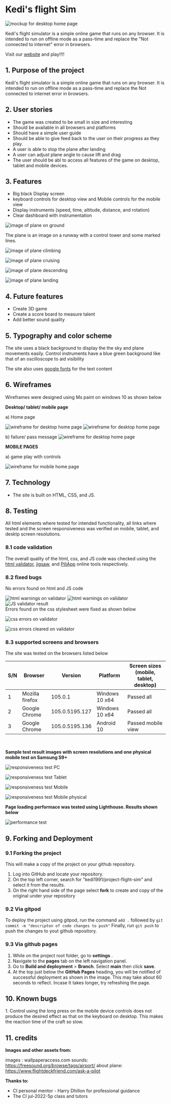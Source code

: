 **<h1>Kedi's flight Sim</h1>**
![mockup for desktop home page](./assets/images/project_design/mockup.png)

Kedi's flight simulator is a simple online game that runs on any browser. It is intended to run on offline mode as a pass-time and replace the "Not connected to internet" error in browsers.

Visit our [website](https://kedi1991.github.io/project-flight-sim/) and play!!!!
<h2>1. Purpose of the project</h2>

Kedi's flight simulator is a simple online game that runs on any browser. It is intended to run on offline mode as a pass-time and replace the Not connected to internet error in browsers.

<h2>2. User stories</h2>

- The game was created to be small in size and interesting
- Should be available in all browsers and platforms
- Should have a simple user guide 
- Should be able to give feed back to the user on their progress as they play.
- A user is able to stop the plane after landing
- A user can adjust plane angle to cause lift and drag
- The user should be abl to access all features of the game on desktop, tablet and mobile devices.

<h2>3. Features</h2>

- Big black Display screen
- keyboard controls for desktop view and Mobile controls for the mobile view
- Display instruments (speed, time, altitude, distance, and rotation)
- Clear dashboard with instrumentation

![image of plane on ground](./assets/images/project_design/image_prep_taxi.png)

The plane is an image on a runway with a control tower and some marked lines. 

![image of plane climbing](./assets/images/project_design/image_rotate.png)

![image of plane cruising](./assets/images/project_design/image_cruise.png)

![image of plane descending](./assets/images/project_design/image_descend.png)

![image of plane landing](./assets/images/project_design/image_landing.png)

<h2>4. Future features</h2>

- Create 3D game
- Create a score board to measure talent
- Add better sound quality

<h2>5. Typography and color scheme</h2>

The site uses a black background to display the the sky and plane movements easily. Control instruments have a blue green background like that of an oscilloscope to aid visibility

The site also uses [google fonts](https://fonts.google.com/) for the text content

<h2>6. Wireframes</h2>

Wireframes were designed using Ms paint on windows 10 as shown below

**Desktop/ tablet/ mobile page**

a) Home page

![wireframe for desktop home page](./assets/images/project_design/wireframe_desktop_mobile.png)
![wireframe for desktop home page](./assets/images/project_design/wireframe_desktop.png)

b) failure/ pass message
![wireframe for desktop home page](./assets/images/project_design/wireframe_desktop_mobile_message.png)


**MOBILE PAGES**

a) game play with controls

![wireframe for mobile home page](./assets/images/project_design/wireframe_mobile.png)

<h2>7. Technology</h2>

- The site is built on HTML, CSS, and JS.

<h2>8. Testing</h2>

All html elements where tested for intended functionality, all links where tested and the screen responsiveness was verified on mobile, tablet, and desktp screen resolutions.

<h3>8.1 code validation</h3>

The overall quality of the html, css, and JS code was checked using the [html validator](https://validator.w3.org/), [jigsaw](https://jigsaw.w3.org/css-validator/validator/), and [PiliApp](https://www.piliapp.com/javascript-validator/) online tools respectively.

<h3> 8.2 fixed bugs</h3>

No errors found on html and JS code

![html warnings on validator](./assets/images/tests/test_flight.png)
![html warnings on validator](./assets/images/tests/test_index.png)
![JS validator result](./assets/images/tests/test_js.png)
<br>
Errors found on the css stylesheet were fixed as shown below

![css errors on validator](./assets/images/tests/test_css_error.png)

![css errors cleared on validator](./assets/images/tests/test_css_pass.png)
<br>

<h3>8.3 supported screens and browsers</h3>
 
The site was tested on the browsers listed below

| S/N | Browser         | Version        | Platform       | Screen sizes (mobile, tablet, desktop) |
|-----|-----------------|----------------|----------------|----------------------------------------|
| 1   | Mozilla firefox | 105.0.1        | Windows 10 x64 | Passed all                             |
| 2   | Google Chrome   | 105.0.5195.127 | Windows 10 x64 | Passed all                             |
| 3   | Google Chrome   | 105.0.5195.136 | Android 10     | Passed mobile view                     |

<br>

**Sample test result images with screen resolutions and one physical mobile test on Samsung S9+**

![responsiveness test PC](./assets/images/tests/test_responsive_desktop.png)

![responsiveness test Tablet](./assets/images/tests/test_responsive_tab.png)

![responsiveness test Mobile](./assets/images/tests/test_responsive_mobile.png)

![responsiveness test Mobile physical](./assets/images/tests/test_mobile.jpeg)

**Page loading performace was tested using Lighthouse. Results shown below**

![performance test](./assets/images/project_design/tests/test_lighthouse.png)

<h2>9. Forking and Deployment</h2>

<h3>9.1 Forking the project</h3>
This will make a copy of the project on your github repository.

1. Log into GitHub and locate your repository.
2. On the top left corner, search for "kedi1991/project-flight-sim" and select it from the results.
3. On the right hand side of the page select  **fork** to create and copy of the original under your repository

<h3>9.2 Via gitpod</h3>

To deploy the project using gitpod, run the command `add .` followed by `git commit -m "descripton of code changes to push"` 
Finally, run `git push` to push the changes to yout github repository.

<h3>9.3 Via github pages</h3>

1. While on the project root folder, go to **settings** .
2. Navigate to the **pages** tab on the left navigation panel.
3. Go to **Build and deployment** > **Branch**. Select **main** then click **save**.
4. At the top just below the **GitHub Pages** heading, you will be notified of successful deployment as shown in the image. This may take about 60 seconds to reflect. Incase It takes longer, try refreshing the page.

<h2>10. Known bugs</h2>
1. Control using the long press on the mobile device controls does not produce the desired effect as that on the keyboard on desktop. This makes the reaction time of the craft so slow.

<h2>11. credits</h2>

**Images and other assets from:**

images : wallpaperaccess.com 
sounds: https://freesound.org/browse/tags/airport/
about plane:  https://www.flightdeckfriend.com/ask-a-pilot

**Thanks to:**
- CI personal mentor - Harry Dhillon for professional guidance
- The CI jul-2022-5p class and tutors



